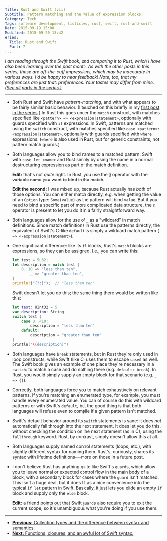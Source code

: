 ```yaml
---
Title: Rust and Swift (vii)
Subtitle: Pattern matching and the value of expression blocks.
Category: Tech
Tags: software development, listicles, rust, swift, rust-and-swift
Date: 2015-09-19 15:00
Modified: 2015-09-20 13:42
eries:
  Title: Rust and Swift
  Part: 7
...
```


<i class="editorial">I am reading through the Swift book, and comparing it to Rust, which I have also been learning over the past month. As with the other posts in this series, these are off-the-cuff impressions, which may be inaccurate in various ways. I'd be happy to hear feedback! Note, too, that my preferences are just that: preferences. Your tastes may differ from mine. [(See all parts in the series.)][series]</i>

[series]: /rust-and-swift.html

---

  - Both Rust and Swift have *pattern-matching*, and with what appears to be fairly similar basic behavior. (I touched on this briefly in my [first post in the series].) In Rust this goes under the `match` construct, with matches specified like `<pattern> => <expression|statement>`, optionally with guards specified with `if` expressions. In Swift, patterns are matched using the `switch` construct, with matches specified like `case <pattern>: <expression|statement>`, optionally with guards specified with `where` expressions. (`where` is also used in Rust, but for generic constraints, not pattern match guards.)

  - Both languages allow you to bind names to a matched pattern: Swift with `case let <name>` and Rust simply by using the name in a normal destructuring expression as part of the match definition.

    **Edit:** that's not *quite* right. In Rust, you use the `@` operator with the variable name you want to bind in the match.

    **Edit the second:** I was mixed up, because Rust actually has *both* of those options. You can either match directly, e.g. when getting the value of an `Option` type: `Some(value)` as the pattern will bind `value`. But if you need to bind a specific part of more complicated data structure, the `@` operator is present to let you do it in a fairly straightforward way.

  - Both languages allow for the use of `_` as a "wildcard" in match definitions. Since match definitions in Rust use the patterns directly, the equivalent of Swift's C-like `default` is simply a wildcard match pattern (`_ => <-expression|statement>`).

  - One significant difference: like its `if` blocks, Rust's `match` blocks are expressions, so they can be assigned. I.e., you can write this:

    ```rust
    let test = 5u32;
    let description = match test {
        0..10 => "less than ten",
            _ => "greater than ten",
    }
    println!("{?:}");  // "less than ten"
    ```

    Swift doesn't let you do this; the same thing there would be written like this:

    ```swift
    let test: UInt32 = 5
    var description: String
    switch test {
        case 0..<10:
            description = "less than ten"
        default:
            description = "greater than ten"
    }
    println("\(description)")
    ```

  - Both languages have `break` statements, but in Rust they're only used in loop constructs, while Swift (like C) uses them to escape `case`s as well. The Swift book gives an example of one place they're necessary in a `switch`: to match a case and do nothing there (e.g. `default: break`). In Rust, you would simply supply an empty block for that scenario (e.g. `_ => {}`).

  - Correctly, both languages force you to match exhaustively on relevant patterns. If you're matching an enumerated type, for example, you must handle every enumerated value. You can of course do this with wildcard patterns or with Swift's `default`, but the good thing is that both languages will refuse even to compile if a given pattern isn't matched.

  - Swift's default behavior around its `switch` statements is sane: it does *not* automatically fall through into the next statement. It does let you do this, without checking the condition on the next statement (as in C), using the `fallthrough` keyword. Rust, by contrast, simply doesn't allow this at all.

  - Both languages supply named control statements (loops, etc.), with slightly different syntax for naming them. Rust's, curiously, shares its syntax with lifetime definitions---more on those in a future post.

  - I don't believe Rust has anything quite like Swift's `guard`s, which allow you to leave normal or expected control flow in the main body of a block, with a secondary block for cases where the `guard` isn't matched. This isn't a huge deal, but it does fit as a nice convenience into the typical `if let` pattern in Swift. Basically, it just lets you elide an empty `if` block and supply only the `else` block.

    **Edit:** a friend [points out] that Swift `guard`s also require you to exit the current scope, so it's unambiguous what you're doing if you use them.

[first post in the series]: /2015/rust-and-swift-i.html
[points out]: https://alpha.app.net/jws/post/64804111

---

  - [**Previous:** Collection types and the difference between syntax and semantics.][6]
  - [**Next:** Functions, closures, and an awful lot of Swift syntax.][8]


[6]: http://www.chriskrycho.com/2015/rust-and-swift-vi.html
[8]: http://www.chriskrycho.com/2015/rust-and-swift-viii.html
